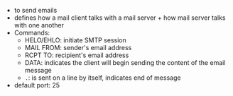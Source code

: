 - to send emails
- defines how a mail client talks with a mail server + how mail server talks with one another
- Commands:
	- HELO/EHLO: initiate SMTP session
	- MAIL FROM: sender's email address
	- RCPT TO: recipient's email address
	- DATA: indicates the client will begin sending the content of the email message
	- `.`: is sent on a line by itself, indicates end of message
- default port: 25